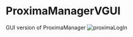 # ProximaManagerVGUI
GUI version of ProximaManager 
![proximaLogIn](https://github.com/user-attachments/assets/785978ea-ac9a-447d-b68c-c3bff1d5c06b)
